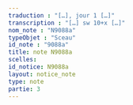 ```yaml
---
traduction : "[…], jour 1 […]"
transcription : "[…] sw 10+x […]"
nom_note : "N9088a"
typeObjet : "Sceau"
id_note : "9088a"
title: note N9088a
scelles: 
id_notice: N9088a
layout: notice_note
type: note
partie: 3
---
```

